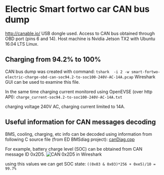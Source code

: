 # Electric Smart fortwo car CAN bus dump

http://canable.io/ USB dongle used. Access to CAN bus obtained through OBD port (pins 6 and 14).
Host machine is Nvidia Jetson TX2 with Ubuntu 16.04 LTS Linux.

## Charging from 94.2% to 100%
CAN bus dump was created with command:
```tshark  -i 2 -w smart-fortwo-electric-charge-obd-can-soc94.2-to-soc100-240V-AC-14A.pcap```
Wireshark GUI can be used to examine this file.

In the same time charging current monitored using OpenEVSE (over http API):
```charge_current-soc94.2-to-soc100-240V-AC-14A.txt```

charging voltage 240V AC, charging current limited to 14A.

## Useful information for CAN messages decoding
BMS, cooling, charging, etc info can be decoded using information from following C source file (from ED BMSdiag project):
[canDiag.cpp](https://github.com/MyLab-odyssey/ED_BMSdiag/blob/master/ED_BMSdiag/canDiag.cpp)

For example, battery charge level (SOC) can be obtained from CAN message ID 0x2D5.
![CAN 0x2D5 in Wireshark](smart-fortwo-electric-charge-obd-can-wireshark.png)

using this values we can get SOC state:
```((0x03 & 0x03)*256 + 0xe5)/10 = 99.7%```
